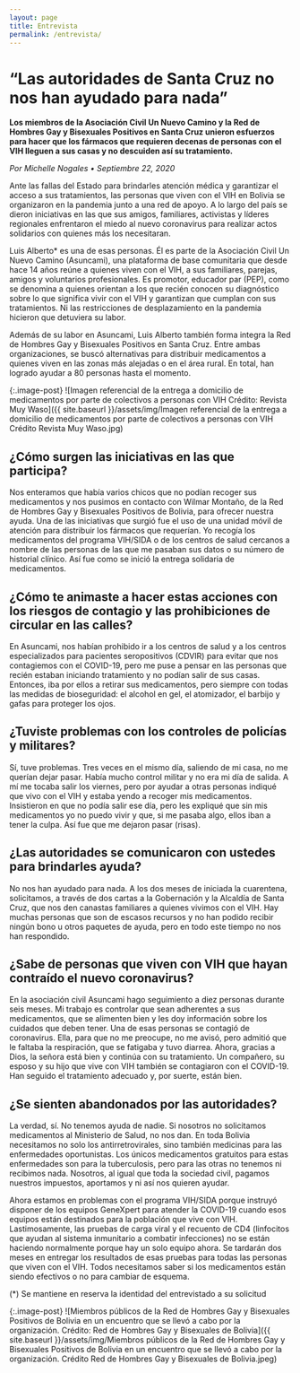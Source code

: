 ```yaml
---
layout: page
title: Entrevista
permalink: /entrevista/
---
```


# “Las autoridades de Santa Cruz no nos han ayudado para nada”

**Los miembros de la Asociación Civil Un Nuevo Camino y la Red de Hombres Gay y Bisexuales Positivos en Santa Cruz unieron esfuerzos para hacer que los fármacos que requieren decenas de personas con el VIH lleguen a sus casas y no descuiden así su tratamiento.**  

*Por Michelle Nogales • Septiembre 22, 2020* 

Ante las fallas del Estado para brindarles atención médica y garantizar el acceso a sus tratamientos, las personas que viven con el VIH en Bolivia se organizaron en la pandemia junto a una red de apoyo. A lo largo del país se dieron iniciativas en las que sus amigos, familiares, activistas y líderes regionales enfrentaron el miedo al nuevo coronavirus para realizar actos solidarios con quienes más los necesitaran.

Luis Alberto* es una de esas personas. Él es parte de la Asociación Civil Un Nuevo Camino (Asuncami), una plataforma de base comunitaria que desde hace 14 años reúne a quienes viven con el VIH, a sus familiares, parejas, amigos y voluntarios profesionales. Es promotor, educador par (PEP), como se denomina a quienes orientan a los que recién conocen su diagnóstico sobre lo que significa vivir con el VIH y garantizan que cumplan con sus tratamientos. Ni las restricciones de desplazamiento en la pandemia hicieron que detuviera su labor. 

Además de su labor en Asuncami, Luis Alberto también forma integra la Red de Hombres Gay y Bisexuales Positivos en Santa Cruz. Entre ambas organizaciones, se buscó alternativas para distribuir medicamentos a quienes viven en las zonas más alejadas o en el área rural.  En total, han logrado ayudar a  80 personas hasta el momento. 

{:.image-post}
![Imagen referencial de la entrega a domicilio de medicamentos por parte de colectivos a personas con VIH Crédito: Revista Muy Waso]({{ site.baseurl }}/assets/img/Imagen referencial de la entrega a domicilio de medicamentos por parte de colectivos a personas con VIH Crédito Revista Muy Waso.jpg)

## ¿Cómo surgen las iniciativas en las que participa?
Nos enteramos que había varios chicos que no podían recoger sus medicamentos y nos pusimos en contacto con Wilmar Montaño, de la Red de Hombres Gay y Bisexuales Positivos de Bolivia, para ofrecer nuestra ayuda. Una de las iniciativas que surgió fue el uso de una unidad móvil de atención para distribuir los fármacos que requerían. Yo recogía los medicamentos del programa VIH/SIDA o de los centros de salud cercanos a nombre de las personas de las que me pasaban sus datos o su número de historial clínico. Así fue como se inició la entrega solidaria de medicamentos.

## ¿Cómo te animaste a hacer estas acciones con los riesgos de contagio y las prohibiciones de circular en las calles?
En Asuncami, nos habían prohibido ir a los centros de salud y a los centros especializados para pacientes seropositivos (CDVIR) para evitar que nos contagiemos con el COVID-19, pero me puse a pensar en las personas que recién estaban iniciando tratamiento y no podían salir de sus casas.  Entonces, iba por ellos a retirar sus medicamentos, pero siempre con todas las medidas de bioseguridad: el alcohol en gel, el atomizador, el barbijo y gafas para proteger los ojos. 

## ¿Tuviste problemas con los controles de policías y militares?

Sí, tuve problemas. Tres veces en el mismo día, saliendo de mi casa, no me querían dejar pasar. Había mucho control militar y no era mi día de salida. A mí me tocaba salir los viernes, pero por ayudar a otras personas indiqué que vivo con el VIH y estaba yendo a recoger mis medicamentos. Insistieron en que no podía salir ese día, pero les expliqué que sin mis medicamentos yo no puedo vivir y que, si me pasaba algo, ellos iban a tener la culpa. Así fue que me dejaron pasar (risas). 

## ¿Las autoridades se comunicaron con ustedes para brindarles ayuda?

No nos han ayudado para nada. A los dos meses de iniciada la cuarentena, solicitamos, a través de dos cartas a la Gobernación y la Alcaldía de Santa Cruz, que nos den canastas familiares a quienes vivimos con el VIH. Hay muchas personas que son de escasos recursos y no han podido recibir ningún bono u otros paquetes de ayuda, pero en todo este tiempo no nos han respondido. 

## ¿Sabe de personas que viven con VIH que hayan contraído el nuevo coronavirus?

En la asociación civil Asuncami hago seguimiento a diez personas durante seis meses. Mi trabajo es controlar que sean adherentes a sus medicamentos, que se alimenten bien y les doy información sobre los cuidados que deben tener. Una de esas personas se contagió de coronavirus. Ella, para que no me preocupe, no me avisó, pero admitió que le faltaba la respiración, que se fatigaba y tuvo diarrea. Ahora, gracias a Dios, la señora está bien y continúa con su tratamiento. Un compañero, su esposo y su hijo que vive con VIH también se contagiaron con el COVID-19. Han seguido el tratamiento adecuado y, por suerte, están bien. 

## ¿Se sienten abandonados por las autoridades?

La verdad, sí. No tenemos ayuda de nadie. Si nosotros no solicitamos medicamentos al Ministerio de Salud, no nos dan. En toda Bolivia necesitamos no solo los antirretrovirales, sino también medicinas para las enfermedades oportunistas. Los únicos medicamentos gratuitos para estas enfermedades son para la tuberculosis, pero para las otras no tenemos ni recibimos nada. Nosotros, al igual que toda la sociedad civil, pagamos nuestros impuestos, aportamos y ni así nos quieren ayudar. 

Ahora estamos en problemas con el programa VIH/SIDA porque instruyó disponer de los equipos GeneXpert para atender la COVID-19 cuando esos equipos están destinados para la población que vive con VIH. Lastimosamente, las pruebas de carga viral y el recuento de CD4 (linfocitos que ayudan al sistema inmunitario a combatir infecciones) no se están haciendo normalmente porque hay un solo equipo ahora. Se tardarán dos meses en entregar los resultados de esas pruebas para todas las personas que viven con el VIH. Todos necesitamos saber si los medicamentos están siendo efectivos o no para cambiar de esquema.

(*) Se mantiene en reserva la identidad del entrevistado a su solicitud

{:.image-post}
![Miembros públicos de la Red de Hombres Gay y Bisexuales Positivos de Bolivia en un encuentro que se llevó a cabo por la organización. Crédito: Red de Hombres Gay y Bisexuales de Bolivia]({{ site.baseurl }}/assets/img/Miembros públicos de la Red de Hombres Gay y Bisexuales Positivos de Bolivia en un encuentro que se llevó a cabo por la organización. Crédito Red de Hombres Gay y Bisexuales de Bolivia.jpeg)
